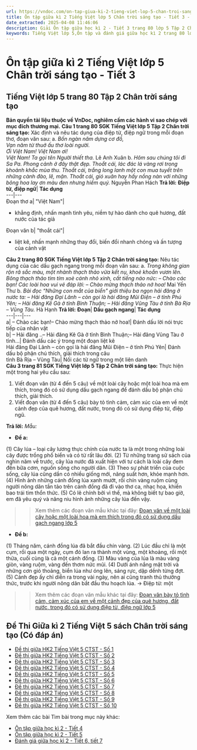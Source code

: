 ```yaml
---
url: https://vndoc.com/on-tap-giua-ki-2-tieng-viet-lop-5-chan-troi-sang-tao-tiet-3-324736
title: Ôn tập giữa kì 2 Tiếng Việt lớp 5 Chân trời sáng tạo - Tiết 3 - VnDoc.com
date_extracted: 2025-04-08 11:46:06
description: Giải Ôn tập giữa học kì 2 - Tiết 3 trang 80 lớp 5 Tập 2 Chân trời sáng tạo gồm các phần hướng dẫn giải chi tiết, đầy đủ nhất chỉ có trên VnDoc. Mời các bạn tham khảo.
keywords: Tiếng Việt lớp 5,Ôn tập và đánh giá giữa học kì 2 trang 80 lớp 5 Tập 2 Chân trời sáng tạo,Tiếng Việt lớp 5 trang 80 Tập 2 Chân trời sáng tạo,ôn tập giữa học kì 2,ôn tập giữa học kì 2 lớp 5 tiếng việt,Ôn tập giữa học kì 2 Tiếng Việt lớp 5,ôn tập giữa học kì 2 tiếng việt lớp 5 Chân trời sáng tạo,Tiếng Việt lớp 5 Tập 2 trang 80 Chân trời sáng tạo,Tiếng Việt lớp 5 Chân trời sáng tạo,Tiếng Việt lớp 5 Tập 2,sgk Tiếng Việt lớp 5
---
```


# Ôn tập giữa kì 2 Tiếng Việt lớp 5 Chân trời sáng tạo - Tiết 3
## **Tiếng Việt lớp 5 trang 80 Tập 2 Chân trời sáng tạo**
**Bản quyền tài liệu thuộc về VnDoc, nghiêm cấm các hành vi sao chép với mục đích thương mại.**
**Câu 1 trang 80 SGK Tiếng Việt lớp 5 Tập 2 Chân trời sáng tạo:** Xác định và nêu tác dụng của điệp từ, điệp ngữ trong mỗi đoạn thơ, đoạn văn sau:
a. _Bốn ngàn năm dựng cơ đồ,_  
_Vạn năm từ thuở ấu thơ loài người._  
_Ơi Việt Nam\! Việt Nam ơi\!_  
_Việt Nam\! Ta gọi tên Người thiết tha._
Lê Anh Xuân
b. _Hôm sau chúng tôi đi Sa Pa. Phong cảnh ở đây thật đẹp. Thoắt cái, lác đác lá vàng rơi trong khoảnh khắc mùa thu. Thoắt cái, trắng long lanh một con mua tuyết trên những cành đào, lê, mận. Thoắt cái, gió xuân hay hấy nồng nàn với những bông hoa lay ơn màu đen nhưng hiếm quý._
Nguyễn Phan Hách
**Trả lời:**
**Điệp từ, điệp ngữ**| **Tác dụng**  
---|---  
Đoạn thơ a| "Việt Nam"| 
  * khẳng định, nhấn mạnh tình yêu, niềm tự hào dành cho quê hương, đất nước của tác giả

Đoạn văn b| "thoắt cái"| 
  * liệt kê, nhấn mạnh những thay đổi, biến đổi nhanh chóng và ấn tượng của cảnh vật

**Câu 2 trang 80 SGK Tiếng Việt lớp 5 Tập 2 Chân trời sáng tạo:** Nêu tác dụng của các dấu gạch ngang trong mỗi đoạn văn sau:
a. _Trong không gian rộn rã sắc màu, một nhành thạch thảo vừa kết nụ, khoẻ khoắn vươn lên. Bông thạch thảo tim tím xoè cánh nhỏ xinh, cất tiếng náo nức:_
_– Chào các bạn\!_
_Các loài hoa vui vẻ đáp lời:_
_– Chào mừng thạch thảo nở hoa\!_
Mai Yến Thư
b. _Bài đọc “Những con mắt của biển" giới thiệu ba ngọn hải đăng ở nước ta:_
_– Hải đăng Đại Lãnh – còn gọi là hải đăng Mũi Điện – ở tỉnh Phú Yên;_
_– Hải đăng Kê Gà ở tỉnh Bình Thuận;_
_– Hải đăng Vũng Tàu ở tỉnh Bà Rịa – Vũng Tàu._
Hà Hạnh
**Trả lời:**
**Đoạn**| **Dấu gạch ngang**| **Tác dụng**  
---|---|---  
a| – Chào các bạn\!– Chào mừng thạch thảo nở hoa\!| Đánh dấu lời nói trực tiếp của nhân vật  
b| – Hải đăng ..– Hải đăng Kê Gà ở tỉnh Bình Thuận;– Hải đăng Vũng Tàu ở tỉnh...| Đánh dấu các ý trong một đoạn liệt kê  
Hải đăng Đại Lãnh – còn gọi là hải đăng Mũi Điện – ở tỉnh Phú Yên| Đánh dấu bộ phận chú thích, giải thích trong câu  
tỉnh Bà Rịa – Vũng Tàu| Nối các từ ngữ trong một liên danh  
**Câu 3 trang 81 SGK Tiếng Việt lớp 5 Tập 2 Chân trời sáng tạo:** Thực hiện một trong hai yêu cầu sau:
  1. Viết đoạn văn \(từ 4 đến 5 câu\) về một loài cây hoặc một loài hoa mà em thích, trong đó có sử dụng dấu gạch ngang để đánh dấu bộ phận chú thích, giải thích.
  2. Viết đoạn văn \(từ 4 đến 5 câu\) bày tỏ tình cảm, cảm xúc của em về một cảnh đẹp của quê hương, đất nước, trong đó có sử dụng điệp từ, điệp ngũ.

**Trả lời:**
_Mẫu:_
  * **Đề a:**

\(1\) Cây lúa – loại cây lương thực chính của nước ta là một trong những loài cây được trồng phổ biển và có từ rất lâu đời. \(2\) Từ những trang sử  sách của nghìn năm về trước, cây lúa nước đã xuất hiện với tư cách là loài cây đem đến bữa cơm, nguồn sống cho người dân. \(3\) Theo sự phát triển của cuộc sống, cây lúa cũng dần có nhiều giống mới, năng suất hơn, khỏe mạnh hơn. \(4\) Hình ảnh những cánh đồng lúa xanh mướt, rồi chín vàng ruộm cùng người nông dân tần tảo trên cánh đồng đã đi vào thơ ca, nhạc họa, khiến bao trái tim thổn thức. \(5\) Có lẽ chính bởi vì thế, mà không biết tự bao giờ, em đã yêu quý và nâng niu hình ảnh những cây lúa đến vậy.
>> Xem thêm các đoạn văn mẫu khác tại đây: [Đoạn văn về một loài cây hoặc một loài hoa mà em thích trong đó có sử dụng dấu gạch ngang lớp 5](<https://vndoc.com/doan-van-ve-mot-loai-cay-hoac-mot-loai-hoa-ma-em-thich-trong-do-co-su-dung-dau-gach-ngang-lop-5-338831>)
  * **Đề b:**

\(1\) Tháng năm, cánh đồng lúa đã bắt đầu chín vàng. \(2\) Lúc đầu chỉ là một cụm, rồi qua một ngày, cụm đó lan ra thành một vùng, một khoảng, rồi một thửa, cuối cùng là cả một cánh đồng. \(3\) Màu vàng của lúa là màu vàng giòn, vàng ruộm, vàng đến thơm nức mũi. \(4\) Dưới ánh nắng mặt trời và những cơn gió thoảng, biển lúa như óng lên, sáng rực, dập dềnh từng đợt. \(5\) Cảnh đẹp ấy chỉ diễn ra trong vài ngày, nên ai cũng tranh thủ thưởng thức, trước khi người nông dân bắt đầu thu hoạch lúa.
→ Điệp từ: một
>> Xem thêm các đoạn văn mẫu khác tại đây: [Đoạn văn bày tỏ tình cảm, cảm xúc của em về một cảnh đẹp của quê hương, đất nước, trong đó có sử dụng điệp từ, điệp ngữ lớp 5](<https://vndoc.com/doan-van-bay-to-tinh-cam-cam-xuc-cua-em-ve-mot-canh-dep-cua-que-huong-dat-nuoc-trong-do-co-su-dung-diep-tu-diep-ngu-lop-5-338832>)
## **Đề Thi Giữa kì 2 Tiếng Việt 5 sách Chân trời sáng tạo \(Có đáp án\)**
  * [Đề thi giữa HK2 Tiếng Việt 5 CTST - Số 1](<https://vndoc.com/de-thi-giua-hoc-ki-2-lop-5-mon-tieng-viet-sach-chan-troi-sang-tao-de-1-335190>)
  * [Đề thi giữa HK2 Tiếng Việt 5 CTST - Số 2](<https://vndoc.com/de-thi-giua-hoc-ki-2-lop-5-mon-tieng-viet-sach-chan-troi-sang-tao-de-2-335191>)
  * [Đề thi giữa HK2 Tiếng Việt 5 CTST - Số 3](<https://vndoc.com/de-thi-giua-hoc-ki-2-lop-5-mon-tieng-viet-sach-chan-troi-sang-tao-de-3-335192>)
  * [Đề thi giữa HK2 Tiếng Việt 5 CTST - Số 4](<https://vndoc.com/de-thi-giua-hoc-ki-2-lop-5-mon-tieng-viet-sach-chan-troi-sang-tao-de-4-335193>)
  * [Đề thi giữa HK2 Tiếng Việt 5 CTST - Số 5](<https://vndoc.com/de-thi-giua-hoc-ki-2-lop-5-mon-tieng-viet-sach-chan-troi-sang-tao-de-5-335194>)
  * [Đề thi giữa HK2 Tiếng Việt 5 CTST - Số 6](<https://vndoc.com/de-thi-giua-hoc-ki-2-lop-5-mon-tieng-viet-sach-chan-troi-sang-tao-de-6-335195>)
  * [Đề thi giữa HK2 Tiếng Việt 5 CTST - Số 7](<https://vndoc.com/de-thi-giua-hoc-ki-2-lop-5-mon-tieng-viet-sach-chan-troi-sang-tao-de-7-335196>)
  * [Đề thi giữa HK2 Tiếng Việt 5 CTST - Số 8](<https://vndoc.com/de-thi-giua-hoc-ki-2-lop-5-mon-tieng-viet-sach-chan-troi-sang-tao-de-8-335197>)
  * [Đề thi giữa HK2 Tiếng Việt 5 CTST - Số 9](<https://vndoc.com/de-thi-giua-hoc-ki-2-lop-5-mon-tieng-viet-sach-chan-troi-sang-tao-de-9-335198>)
  * [Đề thi giữa HK2 Tiếng Việt 5 CTST - Số 10](<https://vndoc.com/de-thi-giua-hoc-ki-2-lop-5-mon-tieng-viet-sach-chan-troi-sang-tao-de-10-335199>)

Xem thêm các bài Tìm bài trong mục này khác:
  * [Ôn tập giữa học kì 2 - Tiết 4](</on-tap-giua-ki-2-tieng-viet-lop-5-chan-troi-sang-tao-tiet-4-324739>)
  * [Ôn tập giữa học kì 2 - Tiết 5](</on-tap-giua-hoc-ki-2-tieng-viet-lop-5-tiet-5-3789>)
  * [Đánh giá giữa học kì 2 - Tiết 6, tiết 7](</on-tap-giua-ki-2-tieng-viet-lop-5-chan-troi-sang-tao-tiet-6-tiet-7-324741>)

